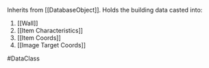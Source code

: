 Inherits from [[DatabaseObject]].
Holds the building data casted into:
1) [[Wall]]
2) [[Item Characteristics]]
3) [[Item Coords]]
4) [[Image Target Coords]]

#DataClass